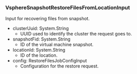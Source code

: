 ### VsphereSnapshotRestoreFilesFromLocationInput
Input for recovering files from snapshot.

- clusterUuid: System.String
  - UUID used to identify the cluster the request goes to.
- snapshotFid: System.String
  - ID of the virtual machine snapshot.
- locationId: System.String
  - ID of the location.
- config: RestoreFilesJobConfigInput
  - Configuration for the restore request.
